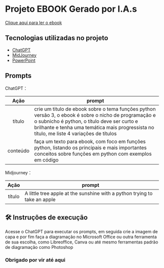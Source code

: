 

# Projeto EBOOK Gerado por I.A.s


 

<a href="https://github.com/felipeAguiarCode/prompts-recipe-to-create-a-ebook/blob/main/output/ebook%20-%20css%20jedi%20output.pdf" title="View PDF now"> Clique aqui para ler o ebook</a>

## Tecnologias utilizadas no projeto

- [ChatGPT](https://chat.openai.com/) 
- [MidJourney](https://www.midjourney.com/app/)
- [PowerPoint](https://www.microsoft.com/en/microsoft-365/powerpoint)

## Prompts


ChatGPT：

|   Ação   | prompt                                                                                                                                                                                                                                                                         |
| :------: | ------------------------------------------------------------------------------------------------------------------------------------------------------------------------------------------------------------------------------------------------------------------------------ |
|  título  | crie um titulo de ebook sobre o tema funções python versão 3, o ebook é sobre o nicho de programação e o subnicho é python, o título deve ser curto e brilhante e tenha uma temática mais progressista no título, me liste 4 variações de títulos                                                  |
| conteúdo |faça um texto para ebook, com foco em funções python, listando os principais e mais importantes conceitos sobre funções em python com exemplos em código|


Midjourney：

|  Ação  | prompt                                                                                 |
| :----: | -------------------------------------------------------------------------------------- |
| título | A little tree apple at the sunshine with a python trying to take an apple |



## 🛠️ Instruções de execução

Acesse o ChatGPT para executar os prompts, em seguida crie a imagem de capa e por fim faça a diagramação no Microsoft Office ou outra ferramenta de sua escolha, como Libreoffice, Canva ou até mesmo ferramentas padrão de diagramação como Photoshop

### Obrigado por vir até aqui

